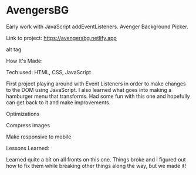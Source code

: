 # AvengersBG
Early work with JavaScript addEventListeners. Avenger Background Picker.

Link to project: https://avengersbg.netlify.app

alt tag

How It's Made:

Tech used: HTML, CSS, JavaScript

First project playing around with Event Listeners in order to make changes to the DOM using JavaScript. I also learned what goes into making a hamburger menu that transforms. Had some fun with this one and hopefully can get back to it and make improvements.

Optimizations

Compress images 

Make responsive to mobile

Lessons Learned:

Learned quite a bit on all fronts on this one. Things broke and I figured out how to fix them while breaking other things along the way, but we made it!

